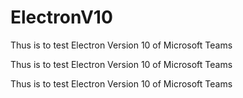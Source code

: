 # ElectronV10
Thus is to test Electron Version 10 of Microsoft Teams


Thus is to test Electron Version 10 of Microsoft Teams





Thus is to test Electron Version 10 of Microsoft Teams
